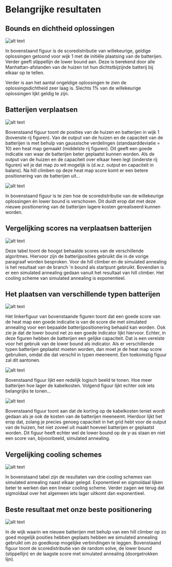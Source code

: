 # Belangrijke resultaten

## Bounds en dichtheid oplossingen

![alt text](Figures/distribution_normal.png)

In bovenstaand figuur is de scoredistributie van willekeurige, geldige oplossingen
getoond voor wijk 1 met de initiële plaatsing van de batterijen. Verder geeft
stippellijn de lower bound aan. Deze is berekend door alle Manhattan-afstanden
van de huizen tot hun dichtstbijzijnde batterij bij elkaar op te tellen.

Verder is aan het aantal ongeldige oplossingen te zien de oplossingsdichtheid
zeer laag is. Slechts 1% van de willekeurige oplossingen lijkt geldig te zijn.

## Batterijen verplaatsen

![alt text](Figures/reposition_hillclimber.png)

Bovenstaand figuur toont de posities van de huizen en batterijen in wijk 1 (bovenste
rij figuren). Van de output van de huizen en de capaciteit van de batterijen is
met behulp van gaussische verdelingen (standaarddeviatie = 10) een heat map gemaakt
(middelste rij figuren). Dit geeft een goede indicatie van waar de batterijen beter
geplaatst kunnen worden. Als de output van de huizen en de capaciteit over elkaar
heen legt (onderste rij figuren) wil je dat map zo wit mogelijk is (d.w.z. output
en capaciteit in balans). Na hill climben op deze heat map score komt er een betere
positionering van de batterijen uit...

![alt text](Figures/distribution_replace.png)

In bovenstaand figuur is te zien hoe de scoredistributie van de willekeurige
oplossingen én lower bound is verschoven. Dit duidt erop dat met deze nieuwe
positionering van de batterijen lagere kosten gerealiseerd kunnen worden.

## Vergelijking scores na verplaatsen batterijen

![alt text](Figures/results_table_1.png)

Deze tabel toont de hoogst behaalde scores van de verschillende algoritmes. Hiervoor
zijn de batterijposities gebruikt die in de vorige paragraaf worden besproken.
Voor de hill climber en de simulated annealing is het resultaat van de branch 'n bound
als startpunt gebruikt. Bovendien is er een simulated annealing gedaan vanuit het
resultaat van hill climber. Het cooling scheme van simulated annealing is exponentieel.

## Het plaatsen van verschillende typen batterijen

![alt text](Figures/Sigma_experiments/heat_simannealing_sigma10_2.png)

Het linkerfiguur van bovenstaande figuren toont dat een goede score van de
heat map een goede indicatie is van de score die met simulated annealing voor een
bepaalde batterijpositionering behaald kan worden. Ook zie je dat de lower bound
net zo een goede indicator lijkt hiervoor. Echter, in deze figuren hebben de batterijen
een gelijke capaciteit. Dat is een vereiste voor het gebruik van de lower bound
als indicator. Als er verschillende typen batterijen geplaatst moeten worden, dan
moet je de heat map score gebruiken, omdat die dat verschil in typen meeneemt.
Een toekomstig figuur zal dit aantonen.

![alt text](Figures/n_batteries_vs_cable_cost.png)

Bovenstaand figuur lijkt een redelijk logisch beeld te tonen. Hoe meer batterijen
hoe lager de kabelkosten. Volgend figuur lijkt echter ook iets belangrijks te tonen...

![alt text](Figures/n_batteries_vs_lower_bound_2.png)

Bovenstaand figuur toont aan dat de korting op de kabelkosten teniet wordt gedaan
als je ook de kosten van de batterijen meeneemt. Hierdoor lijkt het erop dat, zolang
je precies genoeg capaciteit in het grid hebt voor de output van de huizen, het niet
zoveel uit maakt hoeveel batterijen er geplaatst worden. Dit figuur heeft echter
wel de lower bound op de y-as staan en niet een score van, bijvoorbeeld, simulated
annealing.

## Vergelijking cooling schemes

![alt text](Figures/results_table_2.png)

In bovenstaand tabel zijn de resultaten van drie cooling schemes van simulated
annealing naast elkaar gelegd. Exponentieel en sigmoïdaal lijken beter te werken
dan een lineair cooling scheme. Verder zagen we terug dat sigmoïdaal over het
algemeen iets lager uitkomt dan exponentieel.

## Beste resultaat met onze beste positionering

![alt text](Figures/End_result_2.png)

In de wijk waarin we nieuwe batterijen met behulp van een hill climber op zo goed
mogelijk posities hebben geplaats hebben we simulated annealing gebruikt om zo
goedkoop mogelijke verbindingen te leggen. Bovenstaand figuur toont de scoredistributie
van de random solve, de lower bound (stippellijn) en de laagste score met simulated
annealing (doorgetrokken lijn). 
